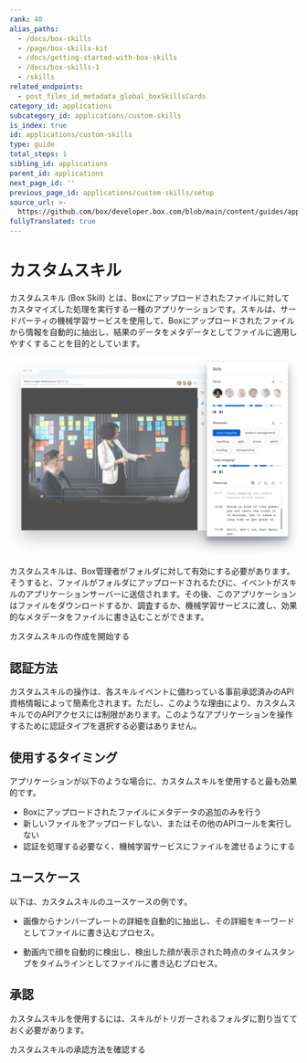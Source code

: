 ```yaml
---
rank: 40
alias_paths:
  - /docs/box-skills
  - /page/box-skills-kit
  - /docs/getting-started-with-box-skills
  - /docs/box-skills-1
  - /skills
related_endpoints:
  - post_files_id_metadata_global_boxSkillsCards
category_id: applications
subcategory_id: applications/custom-skills
is_index: true
id: applications/custom-skills
type: guide
total_steps: 1
sibling_id: applications
parent_id: applications
next_page_id: ''
previous_page_id: applications/custom-skills/setup
source_url: >-
  https://github.com/box/developer.box.com/blob/main/content/guides/applications/custom-skills/index.md
fullyTranslated: true
---
```

# カスタムスキル

カスタムスキル (Box Skill) とは、Boxにアップロードされたファイルに対してカスタマイズした処理を実行する一種のアプリケーションです。スキルは、サードパーティの機械学習サービスを使用して、Boxにアップロードされたファイルから情報を自動的に抽出し、結果のデータをメタデータとしてファイルに適用しやすくすることを目的としています。

<ImageFrame shadow>

![スキルの例](./images/skills-example.png)

</ImageFrame>

カスタムスキルは、Box管理者がフォルダに対して有効にする必要があります。そうすると、ファイルがフォルダにアップロードされるたびに、イベントがスキルのアプリケーションサーバーに送信されます。その後、このアプリケーションはファイルをダウンロードするか、調査するか、機械学習サービスに渡し、効果的なメタデータをファイルに書き込むことができます。

<CTA to="g://skills">

カスタムスキルの作成を開始する

</CTA>

## 認証方法

カスタムスキルの操作は、各スキルイベントに備わっている事前承認済みのAPI資格情報によって簡素化されます。ただし、このような理由により、カスタムスキルでのAPIアクセスには制限があります。このようなアプリケーションを操作するために認証タイプを選択する必要はありません。

## 使用するタイミング

アプリケーションが以下のような場合に、カスタムスキルを使用すると最も効果的です。

* Boxにアップロードされたファイルにメタデータの追加のみを行う
* 新しいファイルをアップロードしない、またはその他のAPIコールを実行しない
* 認証を処理する必要なく、機械学習サービスにファイルを渡せるようにする

## ユースケース

以下は、カスタムスキルのユースケースの例です。

* 画像からナンバープレートの詳細を自動的に抽出し、その詳細をキーワードとしてファイルに書き込むプロセス。

* 動画内で顔を自動的に検出し、検出した顔が表示された時点のタイムスタンプをタイムラインとしてファイルに書き込むプロセス。

## 承認

カスタムスキルを使用するには、スキルがトリガーされるフォルダに割り当てておく必要があります。

<CTA to="g://authorization/custom-skill-approval">

カスタムスキルの承認方法を確認する

</CTA>
